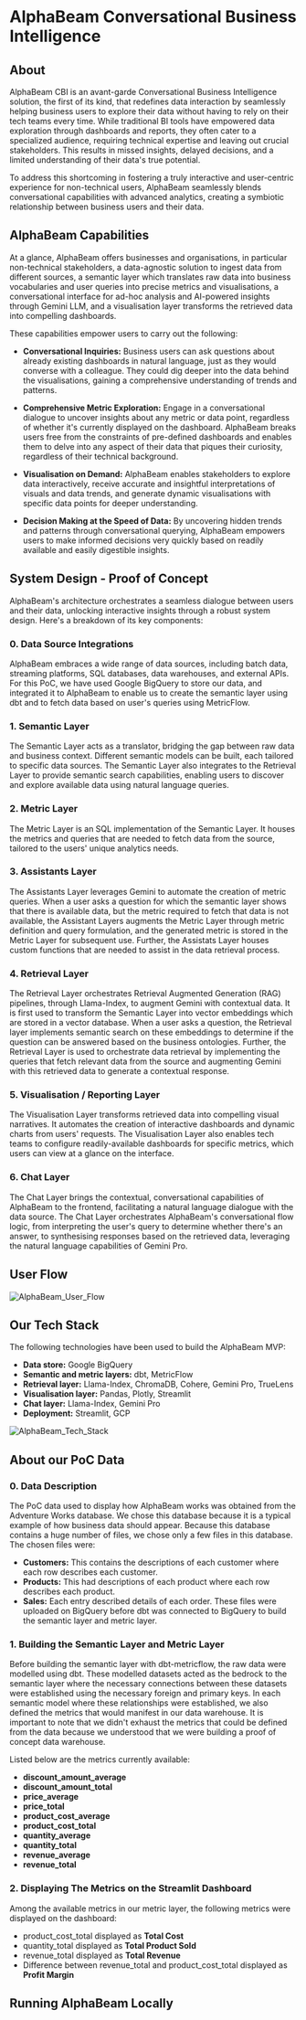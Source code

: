 # AlphaBeam Conversational Business Intelligence
## About
AlphaBeam CBI is an avant-garde Conversational Business Intelligence solution, the first of its kind, that redefines data interaction by seamlessly helping business users to explore their data without having to rely on their tech teams every time. While traditional BI tools have empowered data exploration through dashboards and reports, they often cater to a specialized audience, requiring technical expertise and leaving out crucial stakeholders. This results in missed insights, delayed decisions, and a limited understanding of their data's true potential.

To address this shortcoming in fostering a truly interactive and user-centric experience for non-technical users, AlphaBeam seamlessly blends conversational capabilities with advanced analytics, creating a symbiotic relationship between business users and their data.

## AlphaBeam Capabilities
At a glance, AlphaBeam offers businesses and organisations, in particular non-technical stakeholders, a data-agnostic solution to ingest data from different sources, a semantic layer which translates raw data into business vocabularies and user queries into precise metrics and visualisations, a conversational interface for ad-hoc analysis and AI-powered insights through Gemini LLM, and a visualisation layer transforms the retrieved data into compelling dashboards. 

These capabilities empower users to carry out the following:
- **Conversational Inquiries:** Business users can ask questions about already existing dashboards in natural language, just as they would converse with a colleague. They could dig deeper into the data behind the visualisations, gaining a comprehensive understanding of trends and patterns.

- **Comprehensive Metric Exploration:** Engage in a conversational dialogue to uncover insights about any metric or data point, regardless of whether it's currently displayed on the dashboard. AlphaBeam breaks users free from the constraints of pre-defined dashboards and enables them to delve into any aspect of their data that piques their curiosity, regardless of their technical background.

- **Visualisation on Demand:** AlphaBeam enables stakeholders to explore data interactively, receive accurate and insightful interpretations of visuals and data trends, and generate dynamic visualisations with specific data points for deeper understanding.

- **Decision Making at the Speed of Data:** By uncovering hidden trends and patterns through conversational querying, AlphaBeam empowers users to make informed decisions very quickly based on readily available and easily digestible insights.

## System Design - Proof of Concept
AlphaBeam's architecture orchestrates a seamless dialogue between users and their data, unlocking interactive insights through a robust system design. Here's a breakdown of its key components:

### 0. Data Source Integrations
AlphaBeam embraces a wide range of data sources, including batch data, streaming platforms, SQL databases, data warehouses, and external APIs. For this PoC, we have used Google BigQuery to store our data, and integrated it to AlphaBeam to enable us to create the semantic layer using dbt and to fetch data based on user's queries using MetricFlow.

### 1. Semantic Layer
The Semantic Layer acts as a translator, bridging the gap between raw data and business context. Different semantic models can be built, each tailored to specific data sources. The Semantic Layer also integrates to the Retrieval Layer to provide semantic search capabilities, enabling users to discover and explore available data using natural language queries.

### 2. Metric Layer
The Metric Layer is an SQL implementation of the Semantic Layer. It houses the metrics and queries that are needed to fetch data from the source, tailored to the users' unique analytics needs. 

### 3. Assistants Layer
The Assistants Layer leverages Gemini to automate the creation of metric queries. When a user asks a question for which the semantic layer shows that there is available data, but the metric required to fetch that data is not available, the Assistant Layers augments the Metric Layer through metric definition and query formulation, and the generated metric is stored in the Metric Layer for subsequent use. Further, the Assistats Layer houses custom functions that are needed to assist in the data retrieval process.

### 4. Retrieval Layer
The Retrieval Layer orchestrates Retrieval Augmented Generation (RAG) pipelines, through Llama-Index, to augment Gemini with contextual data. It is first used to transform the Semantic Layer into vector embeddings which are stored in a vector database. When a user asks a question, the Retrieval layer implements semantic search on these embeddings to determine if the question can be answered based on the business ontologies. Further, the Retrieval Layer is used to orchestrate data retrieval by implementing the queries that fetch relevant data from the source and augmenting Gemini with this retrieved data to generate a contextual response.

### 5. Visualisation / Reporting Layer
The Visualisation Layer transforms retrieved data into compelling visual narratives. It automates the creation of interactive dashboards and dynamic charts from users' requests. The Visualisation Layer also enables tech teams to configure readily-available dashboards for specific metrics, which users can view at a glance on the interface.

### 6. Chat Layer
The Chat Layer brings the contextual, conversational capabilities of AlphaBeam to the frontend, facilitating a natural language dialogue with the data source. The Chat Layer orchestrates AlphaBeam's conversational flow logic, from interpreting the user's query to determine whether there's an answer, to synthesising responses based on the retrieved data, leveraging the natural language capabilities of Gemini Pro.

## User Flow
![AlphaBeam_User_Flow](https://github.com/zion-king/alphabeam/blob/main/frontend/assets/alphabeam_user_flow.png)

## Our Tech Stack
The following technologies have been used to build the AlphaBeam MVP:
- **Data store:** Google BigQuery
- **Semantic and metric layers:** dbt, MetricFlow
- **Retrieval layer:** Llama-Index, ChromaDB, Cohere, Gemini Pro, TrueLens
- **Visualisation layer:** Pandas, Plotly, Streamlit
- **Chat layer:** Llama-Index, Gemini Pro
- **Deployment:** Streamlit, GCP

![AlphaBeam_Tech_Stack](https://github.com/zion-king/alphabeam/blob/main/frontend/assets/alphabeam_tech_stack.png)

## About our PoC Data

### 0. Data Description
The PoC data used to display how AlphaBeam works was obtained from the Adventure Works database. We chose this database because it is a typical example of how business data should appear. Because this database contains a huge number of files, we chose only a few files in this database. The chosen files were: 
- **Customers:** This contains the descriptions of each customer where each row describes each customer.
- **Products:** This had descriptions of each product where each row describes each product.
- **Sales:** Each entry described details of each order.
These files were uploaded on BigQuery before dbt was connected to BigQuery to build the semantic layer and metric layer.

### 1. Building the Semantic Layer and Metric Layer
Before building the semantic layer with dbt-metricflow, the raw data were modelled using dbt. These modelled datasets acted as the bedrock to the semantic layer where the necessary connections between these datasets were established using the necessary foreign and primary keys. In each semantic model where these relationships were established, we also defined the metrics that would manifest in our data warehouse. It is important to note that we didn't exhaust the metrics that could be defined from the data because we understood that we were building a proof of concept data warehouse. 

Listed below are the metrics currently available:
- **discount_amount_average**
- **discount_amount_total**
- **price_average**
- **price_total**
- **product_cost_average**
- **product_cost_total**
- **quantity_average**
- **quantity_total**
- **revenue_average**
- **revenue_total**

### 2. Displaying The Metrics on the Streamlit Dashboard
Among the available metrics in our metric layer, the following metrics were displayed on the dashboard:
- product_cost_total displayed as **Total Cost**
- quantity_total displayed as **Total Product Sold**
- revenue_total displayed as **Total Revenue**
- Difference between revenue_total and product_cost_total displayed as **Profit Margin**

## Running AlphaBeam Locally
